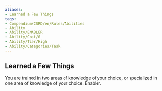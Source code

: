 ```yaml
---
aliases:
- Learned a Few Things
tags:
- Compendium/CSRD/en/Rules/Abilities
- Ability
- Ability/ENABLER
- Ability/Cost/0
- Ability/Tier/High
- Ability/Categories/Task
---
```


  
## Learned a Few Things  
You are trained in two areas of knowledge of your choice, or specialized in one area of knowledge of your choice. Enabler.